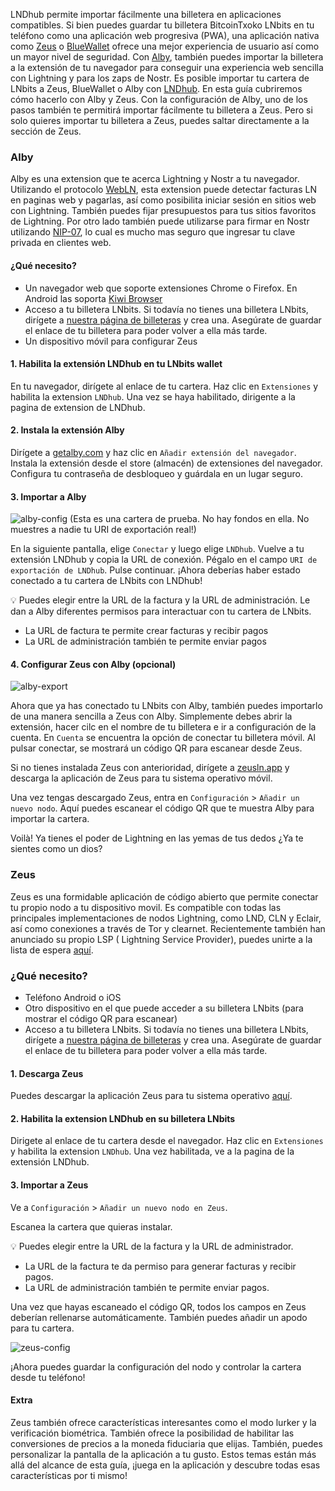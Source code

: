 LNDhub permite importar fácilmente una billetera en aplicaciones compatibles. Si bien puedes guardar tu billetera BitcoinTxoko LNbits en tu teléfono como una
aplicación web progresiva (PWA), una aplicación nativa como [Zeus](https://zeusln.app/) o [BlueWallet](https://bluewallet.io/) ofrece
una mejor experiencia de usuario así como un mayor nivel de seguridad. Con [Alby](https://getalby.com/),
también puedes importar la billetera a la extensión de tu navegador para conseguir una
experiencia web sencilla con Lightning y para los zaps de Nostr. Es posible importar tu
cartera de LNbits a Zeus, BlueWallet o Alby con [LNDhub](https://github.com/BlueWallet/LndHub/tree/master). En esta guía cubriremos cómo
hacerlo con Alby y Zeus. Con la configuración de Alby, uno de los pasos también te
permitirá importar fácilmente tu billetera a Zeus. Pero si solo quieres importar tu billetera
a Zeus, puedes saltar directamente a la sección de Zeus.

### Alby
Alby es una extension que te acerca Lightning y Nostr a tu navegador. Utilizando el
protocolo [WebLN](https://www.webln.dev/), esta extension puede detectar facturas LN en paginas web y pagarlas,
así como posibilita iniciar sesión en sitios web con Lightning. También puedes fijar
presupuestos para tus sitios favoritos de Lightning. Por otro lado también puede utilizarse
para firmar en Nostr utilizando [NIP-07](https://github.com/nostr-protocol/nips/blob/master/07.md), lo cual es mucho mas seguro que ingresar tu clave
privada en clientes web.

#### ¿Qué necesito?
- Un navegador web que soporte extensiones Chrome o Firefox. En Android las
soporta [Kiwi Browser](https://kiwibrowser.com/) 
- Acceso a tu billetera LNbits. Si todavía no tienes una billetera LNbits, dirígete a [nuestra página de billeteras](https://bitcointxoko.com) y crea una. Asegúrate de guardar el enlace de tu billetera para poder volver a ella más tarde.
- Un dispositivo móvil para configurar Zeus

#### 1. Habilita la extensión LNDhub en tu LNbits wallet
En tu navegador, dirígete al enlace de tu cartera. Haz clic en `Extensiones` y habilita la
extension `LNDhub`. Una vez se haya habilitado, dirigente a la pagina de extension de
LNDhub.

#### 2. Instala la extensión Alby
Dirígete a [getalby.com](https://getalby.com/) y haz clic en `Añadir extensión del navegador`. Instala la extensión
desde el store (almacén) de extensiones del navegador. Configura tu contraseña de
desbloqueo y guárdala en un lugar seguro.

#### 3. Importar a Alby
![alby-config](https://raw.githubusercontent.com/bitcointxoko/guides/main/images/lndhub/alby-config.png)
(Esta es una cartera de prueba. No hay fondos en ella. No muestres a nadie tu URI de exportación real!)

En la siguiente pantalla, elige `Conectar` y luego elige `LNDhub`. Vuelve a tu extensión
LNDhub y copia la URL de conexión. Pégalo en el campo `URI de exportación de
LNDhub`. Pulse continuar. ¡Ahora deberías haber estado conectado a tu cartera de LNbits
con LNDhub!

💡 Puedes elegir entre la URL de la factura y la URL de administración. Le dan a Alby
diferentes permisos para interactuar con tu cartera de LNbits.

- La URL de factura te permite crear facturas y recibir pagos
- La URL de administración también te permite enviar pagos

#### 4. Configurar Zeus con Alby (opcional)
![alby-export](https://raw.githubusercontent.com/bitcointxoko/guides/main/images/lndhub/alby-export.png)

Ahora que ya has conectado tu LNbits con Alby, también puedes importarlo de una
manera sencilla a Zeus con Alby. Simplemente debes abrir la extensión, hacer cilc en el
nombre de tu billetera e ir a configuración de la cuenta. En `Cuenta` se encuentra la
opción de conectar tu billetera móvil. Al pulsar conectar, se mostrará un código QR para
escanear desde Zeus.

Si no tienes instalada Zeus con anterioridad, dirígete a [zeusln.app](https://zeusln.app/) y descarga la
aplicación de Zeus para tu sistema operativo móvil.

Una vez tengas descargado Zeus, entra en `Configuración` > `Añadir un nuevo nodo`. Aquí
puedes escanear el código QR que te muestra Alby para importar la cartera.

Voilà! Ya tienes el poder de Lightning en las yemas de tus dedos ¿Ya te sientes como un dios?

### Zeus
Zeus es una formidable aplicación de código abierto que permite conectar tu propio nodo
a tu dispositivo movil. Es compatible con todas las principales implementaciones de
nodos Lightning, como LND, CLN y Eclair, así como conexiones a través de Tor y
clearnet. Recientemente también han anunciado su propio LSP ( Lightning Service
Provider), puedes unirte a la lista de espera [aquí](https://olympusln.com/). 

### ¿Qué necesito?
- Teléfono Android o iOS
- Otro dispositivo en el que puede acceder a su billetera LNbits (para mostrar el código QR para escanear)
- Acceso a tu billetera LNbits. Si todavía no tienes una billetera LNbits, dirígete a [nuestra página de billeteras](https://bitcointxoko.com) y crea una. Asegúrate de guardar el enlace de tu billetera para poder volver a ella más tarde.
  
#### 1. Descarga Zeus
Puedes descargar la aplicación Zeus para tu sistema operativo [aquí](https://zeusln.app/).

#### 2. Habilita la extension LNDhub en su billetera LNbits
Dirigete al enlace de tu cartera desde el navegador. Haz clic en `Extensiones` y habilita la
extension `LNDhub`. Una vez habilitada, ve a la pagina de la extensión LNDhub.

#### 3. Importar a Zeus
Ve a `Configuración` > `Añadir un nuevo nodo en Zeus`.

Escanea la cartera que quieras instalar.

💡 Puedes elegir entre la URL de la factura y la URL de administrador.
- La URL de la factura te da permiso para generar facturas y recibir pagos.
- La URL de administración también te permite enviar pagos.

Una vez que hayas escaneado el código QR, todos los campos en Zeus deberían
rellenarse automáticamente. También puedes añadir un apodo para tu cartera.

![zeus-config](https://github.com/bitcointxoko/guides/blob/main/images/lndhub/zeus-config.png)

¡Ahora puedes guardar la configuración del nodo y controlar la cartera desde tu teléfono!

#### Extra
Zeus también ofrece características interesantes como el modo lurker y la verificación
biométrica. También ofrece la posibilidad de habilitar las conversiones de precios a la
moneda fiduciaria que elijas. También, puedes personalizar la pantalla de la aplicación a
tu gusto. Estos temas están más allá del alcance de esta guía, ¡juega en la aplicación y
descubre todas esas características por ti mismo!
